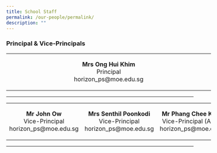 ```yaml
---
title: School Staff
permalink: /our-people/permalink/
description: ""
---
```

### Principal & Vice-Principals
<table align="center" border="0" cellpadding="1" cellspacing="1" style="width:551.333px">
	<tbody>
		<tr>
			<td colspan="3" style="text-align:center; width:544px">
			<p><strong>Mrs Ong Hui Khim</strong><br />
			Principal<br />
			horizon_ps@moe.edu.sg</p>
			</td>
		</tr>
	</tbody>
</table>

<hr />
<table align="center" border="0" cellpadding="1" cellspacing="1" style="width:551.333px">
	<tbody>
		<tr>
			<td style="text-align:center; width:200px">
			<p><strong>Mr John Ow</strong><br />
			Vice-Principal<br />
			horizon_ps@moe.edu.sg</p>
			</td>
			<td style="text-align:center; width:200px">
			<p><strong>Mrs Senthil Poonkodi</strong><br />
			Vice-Principal<br />
			horizon_ps@moe.edu.sg</p>
			</td>
			<td style="text-align:center; width:200px"><strong>Mr Phang Chee Kheng</strong><br />
			Vice-Principal (Admin)<br />
			horizon_ps@moe.edu.sg</td>
		</tr>
	</tbody>
</table>
<hr />